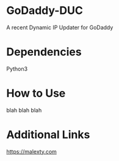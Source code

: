 # GoDaddy-DUC
A recent Dynamic IP Updater for GoDaddy

# Dependencies
Python3

# How to Use
blah blah blah

# Additional Links
https://malexty.com
